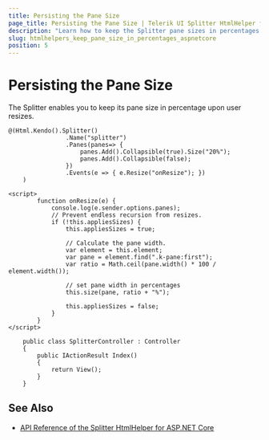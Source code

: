 ```yaml
---
title: Persisting the Pane Size
page_title: Persisting the Pane Size | Telerik UI Splitter HtmlHelper for ASP.NET Core
description: "Learn how to keep the Splitter pane sizes in percentages using the Telerik UI Splitter HtmlHelper for ASP.NET Core (MVC 6 or ASP.NET Core MVC)."
slug: htmlhelpers_keep_pane_size_in_percentages_aspnetcore
position: 5
---
```


# Persisting the Pane Size

The Splitter enables you to keep its pane size in percentage upon user resizes.

```Razor
@(Html.Kendo().Splitter()
                .Name("splitter")
                .Panes(panes=> {
                    panes.Add().Collapsible(true).Size("20%");
                    panes.Add().Collapsible(false);
                })
                .Events(e => { e.Resize("onResize"); })
    )

<script>
        function onResize(e) {
            console.log(e.sender.options.panes);
            // Prevent endless recursion from resizes.
            if (!this.appliesSizes) {
                this.appliesSizes = true;

                // Calculate the pane width.
                var element = this.element;
                var pane = element.find(".k-pane:first");
                var ratio = Math.ceil(pane.width() * 100 / element.width());

                // set pane width in percentages
                this.size(pane, ratio + "%");

                this.appliesSizes = false;
            }
        }
</script>
```
```Controller
    public class SplitterController : Controller
    {
        public IActionResult Index()
        {
            return View();
        }
    }
```

## See Also

* [API Reference of the Splitter HtmlHelper for ASP.NET Core](/api/splitter)
